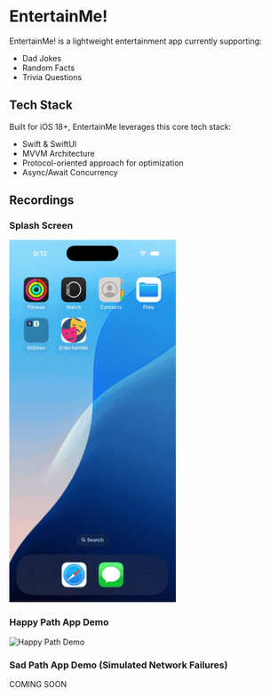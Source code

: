 # EntertainMe!

EntertainMe! is a lightweight entertainment app currently supporting:
- Dad Jokes
- Random Facts
- Trivia Questions

## Tech Stack

Built for iOS 18+, EntertainMe leverages this core tech stack:
- Swift & SwiftUI
- MVVM Architecture
- Protocol-oriented approach for optimization
- Async/Await Concurrency

## Recordings

### Splash Screen

<img src="Media/SplashScreen.gif" alt="Splash Screen" width="300">

### Happy Path App Demo

<img src="Media/HappyPathDemo.gif" alt="Happy Path Demo" width="300">

### Sad Path App Demo (Simulated Network Failures)

COMING SOON
